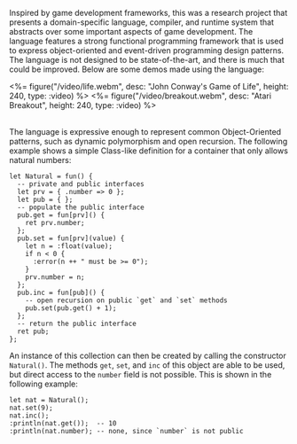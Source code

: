 Inspired by game development frameworks, this was a research project that presents a domain-specific language, compiler, and runtime system that abstracts over some important aspects of game development. The language features a strong functional programming framework that is used to express object-oriented and event-driven programming design patterns. The language is not designed to be state-of-the-art, and there is much that could be improved. Below are some demos made using the language:

<div class="centre">
	<%= figure("/video/life.webm", desc: "John Conway's Game of Life", height: 240, type: :video) %>
	<%= figure("/video/breakout.webm", desc: "Atari Breakout", height: 240, type: :video) %>
</div>

<br>

The language is expressive enough to represent common Object-Oriented patterns, such as dynamic polymorphism and open recursion. The following example shows a simple Class-like definition for a container that only allows natural numbers:

```kats
let Natural = fun() {
  -- private and public interfaces
  let prv = { .number => 0 };
  let pub = { };
  -- populate the public interface
  pub.get = fun[prv]() {
    ret prv.number;
  };
  pub.set = fun[prv](value) {
    let n = :float(value);
    if n < 0 {
      :error(n ++ " must be >= 0");
    }
    prv.number = n;
  };
  pub.inc = fun[pub]() {
    -- open recursion on public `get` and `set` methods
    pub.set(pub.get() + 1);
  };
  -- return the public interface
  ret pub;
};
```

An instance of this collection can then be created by calling the constructor `Natural()`. The methods `get`, `set`, and `inc` of this object are able to be used, but direct access to the `number` field is not possible. This is shown in the following example:

```kats
let nat = Natural();
nat.set(9);
nat.inc();
:println(nat.get());  -- 10
:println(nat.number); -- none, since `number` is not public
```

